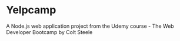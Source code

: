 # Yelpcamp
A Node.js web application project from the Udemy course - The Web Developer Bootcamp by Colt Steele
